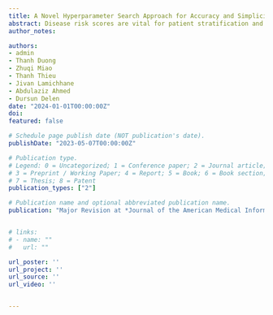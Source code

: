 ```yaml
---
title: A Novel Hyperparameter Search Approach for Accuracy and Simplicity in Disease Prediction Risk Scoring
abstract: Disease risk scores are vital for patient stratification and resource allocation. Existing scoring approaches often complicate score scales. To overcome this, we introduce a novel hyperparameter search technique to simplify the scores while maintaining high accuracy. **Materials and Methods** The risk scores, generated by our proposed technique in conjunction with different predictor discretization methods, were applied to case studies of predicting diabetic retinopathy (DR) and hip fracture readmission (HFR) for evaluation. Our cohorts involved 97,876 diabetic patients, including 3,749 with DR, and 18,065 hip fracture patients, with 2,055 readmitted within 30 days. **Results** Our scores achieve accuracies insignificantly different from those obtained by existing approaches, up to an AUC of 0.814 (varied depended on the predictor discretization methods used) for DR prediction and up to 0.638 for HFR prediction. Regarding the scale, our scores range from 0 to a maximum of 42 for DR and 0 to a maximum of 10 for HFR, while the risk scores produced by other methods often span till hundreds or thousands. **Discussion** The case studies focusing on DR and HFR predictions demonstrate that our approach can potentially serve as a general framework for developing simpler and  accurate risk scores for disease prediction. Furthermore, our new DR risk score system can be a competitive alternative to the state-of-the-art DR risk score. While our HFR case study presents the first risk score for this condition. **Conclusion** Our novel hyperparameter search approach yields simple and accurate risk scores, fostering ease of use for healthcare professionals in risk stratification.
author_notes:

authors:
- admin
- Thanh Duong
- Zhuqi Miao
- Thanh Thieu
- Jivan Lamichhane
- Abdulaziz Ahmed
- Dursun Delen
date: "2024-01-01T00:00:00Z"
doi:
featured: false

# Schedule page publish date (NOT publication's date).
publishDate: "2023-05-07T00:00:00Z"

# Publication type.
# Legend: 0 = Uncategorized; 1 = Conference paper; 2 = Journal article;
# 3 = Preprint / Working Paper; 4 = Report; 5 = Book; 6 = Book section;
# 7 = Thesis; 8 = Patent
publication_types: ["2"]

# Publication name and optional abbreviated publication name.
publication: "Major Revision at *Journal of the American Medical Informatics Association*, January 2024"


# links:
# - name: ""
#   url: ""

url_poster: ''
url_project: ''
url_source: ''
url_video: ''


---
```


